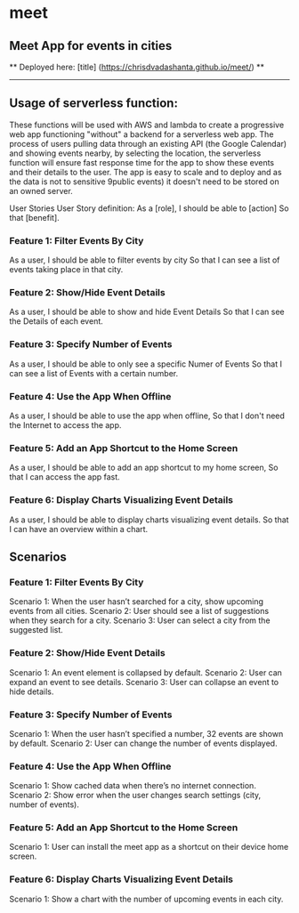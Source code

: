 # meet
## Meet App for events in cities
** Deployed here: [title] (https://chrisdvadashanta.github.io/meet/) **

---

## Usage of serverless function:
These functions will be used with AWS and lambda to create a progressive web app functioning "without" a backend for a serverless web app.
The process of users pulling data through an existing API (the Google Calendar) and showing events nearby, by selecting the location, the serverless function will ensure fast response time for the app to show these events and their details to the user. The app is easy to scale and to deploy and as the data is not to sensitive 9public events) it doesn't need to be stored on an owned server. 

User Stories
User Story definition:
As a [role],
I should be able to [action]
So that [benefit].

### Feature 1: Filter Events By City
As a user,
I should be able to filter events by city
So that I can see a list of events taking place in that city.
### Feature 2: Show/Hide Event Details
As a user,
I should be able to show and hide Event Details
So that I can see the Details of each event.
### Feature 3: Specify Number of Events
As a user,
I should be able to only see a specific Numer of Events
So that I can see a list of Events with a certain number.
### Feature 4: Use the App When Offline
As a user,
I should be able to use the app when offline,
So that I don't need the Internet to access the app.
### Feature 5: Add an App Shortcut to the Home Screen
As a user,
I should be able to add an app shortcut to my home screen,
So that I can access the app fast.
### Feature 6: Display Charts Visualizing Event Details
As a user,
I should be able to display charts visualizing event details.
So that I can have an overview within a chart.



## Scenarios						
### Feature 1: Filter Events By City						
Scenario 1: When the user hasn’t searched for a city, show upcoming events from all cities. 
Scenario 2: User should see a list of suggestions when they search for a city.
Scenario 3: User can select a city from the suggested list.
						
### Feature 2: Show/Hide Event Details
Scenario 1: An event element is collapsed by default. 
Scenario 2: User can expand an event to see details. 
Scenario 3: User can collapse an event to hide details.
						
### Feature 3: Specify Number of Events
Scenario 1: When the user hasn’t specified a number, 32 events are shown by default. 
Scenario 2: User can change the number of events displayed.
						
### Feature 4: Use the App When Offline
Scenario 1: Show cached data when there’s no internet connection.
Scenario 2: Show error when the user changes search settings (city, number of events).
						
### Feature 5: Add an App Shortcut to the Home Screen
Scenario 1: User can install the meet app as a shortcut on their device home screen.
						
### Feature 6: Display Charts Visualizing Event Details						
Scenario 1: Show a chart with the number of upcoming events in each city. 
					
				
	
